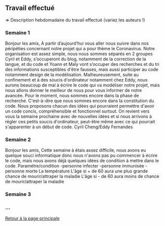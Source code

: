 ## Travail effectué 

=> Description hebdomadaire du travail effectué (variez les auteurs !)

### Semaine 1
Bonjour les amis,
À partir d’aujourd’hui vous aller nous suivre dans nos péripéties concernant notre projet qui a pour thème le Coronavirus.
Notre organisation est assez simple, nous nous sommes séparés en 2 groupes Cyril et Eddy, s’occuperont du blog, notamment de la correction de la langue, et du code et Yoann et Maly vont s’occuper des recherches et du tri des informations susceptibles d'être fausses, mais aussi participer au code notamment design de la modélisation. Malheureusement, suite au confinement et à des soucis d'ordinateur notamment chez Eddy, nous aurons beaucoup de mal à écrire le code qui va modéliser notre projet, mais nous allons donner le meilleur de nous pour vous informer de notre avancée. 
Pour le moment, nous sommes encore dans la phase de recherche. C'est-à-dire que nous sommes encore dans la constitution du code. Nous proposons chacun des idées qui pourraient permettre d'avoir un code concis, compréhensible et fonctionnel surtout. On revient vers vous la semaine prochaine avec de nouvelles idées et si nous arrivons à régler ces petits soucis d'ordinateur, peut-être même avec ce qui pourrait s'apparenter à un début de code.
Cyril Cheng/Eddy Fernandes 
### Semaine 2
Bonjour les amis,
Cette semaine à étais assez difficile, nous avons eu quelque souci informatique donc nous n'avons pas pu commencer à écrire le code, mais nous avons déjà quelques idées de condition à mettre dans le code.
Paramétre/condition
-personne infecter
-personne immunisée
-personne morte 
La température
L'âge si + de 60 aura une plus grande chance de mourir/attraper la maladie 
L'âge si - de 60 aura moins de chance de mourir/attraper la maladie 
### Semaine 3
### ...

<a href="index.html"> Retour à la page principale </a>
